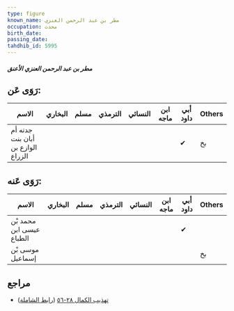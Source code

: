 ```yaml
---
type: figure
known_name: مطر بن عبد الرحمن العنزي
occupation: محدث
birth_date:
passing_date:
tahdhib_id: 5995
---
```

##### مطر بن عبد الرحمن العنزي الأعنق

## رَوَى عَن:
| الاسم                             | البخاري | مسلم | الترمذي | النسائي | ابن ماجه | أبي داود | Others |
| --------------------------------- | ------- | ---- | ------- | ------- | -------- | -------- | ------ |
| جدته أم أبان بنت الوازع بن الزراع |         |      |         |         |          | ✔        | بخ     |
## رَوَى عَنه:
| الاسم                    | البخاري | مسلم | الترمذي | النسائي | ابن ماجه | أبي داود | Others |
| ------------------------ | ------- | ---- | ------- | ------- | -------- | -------- | ------ |
| محمد بْن عيسى ابن الطباع |         |      |         |         |          | ✔        |        |
| موسى بْن إسماعيل         |         |      |         |         |          |          | بخ     |
## مراجع
- [تهذيب الكمال ٢٨-٥٦](obsidian://open?vault=Tahdhib-al-Kamal&file=Figures/٥٩٩٥-مطر%20بن%20عبد%20الرحمن%20العنزي%20الأعنق) ([رابط الشاملة](https://shamela.ws/book/3722/15031))